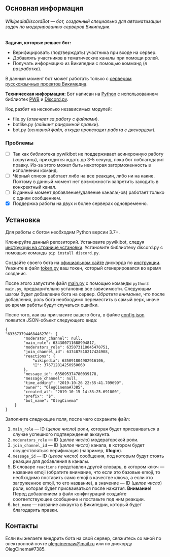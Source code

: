 ## Основная информация

###### WikipediaDiscordBot — бот, созданный специально для автоматизации задач по модерированию серверов Википедии.

**Задачи, которые решает бот:**
- Верифицировать (подтверждать) участника при входе на сервер.
- Добавлять участников в тематические каналы при помощи ролей.
- Получать информацию из Википедии с помощью комманд (*в разработке*).

В данный момент бот может работать только с [сервером русскоязычных проектов Викимедиа](https://discord.gg/grupKvn).

**Техническая информация:**
Бот написан на [Python](https://www.python.org/) с использованием библиотек [PWB](https://doc.wikimedia.org/pywikibot/master/index.html) и [Discord.py](https://discordpy.readthedocs.io/en/latest/index.html).

Код разбит на несколько независимых модулей:
- file.py (*отвечает за работу с файлами*).
- botlike.py (*лайкинг рандомной правки*).
- bot.py (*основной файл, откуда происходит работа с дискордом*).

### Проблемы
- [ ] Так как библиотека pywikibot не поддерживает асинхронную работу (корутины), приходится ждать до 3-5 секунд, пока бот поблагодарит правку. Из-за этого может быть некоторая заторможенность в исполнении команд.
- [ ] Чёрный список работает либо на все реакции, либо ни на какие. Поэтому в данный момент нет возможности запретить заходить в конкректный канал.
- [ ] В данный момент добавление/удаление канала(-ов) работает только с одним сообщением.
- [x] Поддержка работы на двух и более серверах одновременно.

## Установка
Для работы с ботом необходим Python версии 3.7+.

Клонируйте данный репозиторий.
Установите pywikibot, следуя [инструкции на странице установки](https://www.mediawiki.org/wiki/Manual:Pywikibot/Installation).
Установите библиотеку discord.py с помощью команды `pip install discord.py`.

Создайте своего бота на [официальном сайте](https://discordapp.com/developers/applications/) дискорда по [инструкции](https://discordpy.readthedocs.io/en/latest/discord.html#discord-intro). Укажите в файл [token.py](src/token.py) ваш токен, который сгенерировался во время создания.

После этого запустите файл [main.py](main.py) с помощью команды `python3 main.py`, предварительно установив все зависимости. Следующим шагом будет добавление бота на сервер. *Обратите внимание*, что после добавления, роль бота необходимо переместить в самый верх, иначе во время работы будут случаться ошибки.

После того, как вы пригласите вашего бота, в файле [config.json](src/config.json) появится JSON-объект следующего вида:
```
{
"633673794468446270": {
        "moderator_channel": null, 
        "main_role": 634300711688994817,
        "moderators_role": 635073118045470751,
        "join_channel_id": 637487510217424908,
        "reactions": {
            "wikipedia": 635091804902916106,
            "🎦": 376712814250950660
        },
        "message_id": 635095374780039178,
        "message_channel": null,
        "time_adding": "2019-10-26 22:55:41.709699",
        "owner": "OlegCinema#7385",
        "created_at": "2019-10-15 14:33:25.691000",
        "prefix": "$",
        "bot_name": "OlegCinema"
    }
}
```
Заполните следующие поля, после чего сохраните файл:
1. `main_role` — ID (*целое число*) роли, которая будет присваиваться в случае успешного подтверждения аккаунта.
2. `moderators_role` — ID (*целое число*) модераторской роли.
3. `join_channel_id` — ID (*целое число*) канала, в котором будет осуществляться верификация (например, **#login**).
4. `message_id` — ID (*целое число*) сообщения, под которым будут стоять реакции для добавления в каналы.
5. В словаре `reactions` представлен другой словарь, в котором ключ — название emoji (обратите внимание, что если это базовые emoji, то необходимо поставить само emoji в качестве ключа, а если это загруженное emoji, то его название), а значение — ID (*целое число*) роли, которая будет присваиваться после нажатия. **Внимание!** Перед добавлением в файл конфигураций создайте соответствующее сообщение и поставьте под ним реакции.
6. `bot_name` — название аккаунта в Википедии, который будет благодарить правки.

## Контакты
Если вы желаете внедрить бота на свой сервер, свяжитесь со мной по электронной почте [olegcinemaw@mail.ru](mailto:olegcinemaw@mail.ru) или по дискорду OlegCinema#7385.
